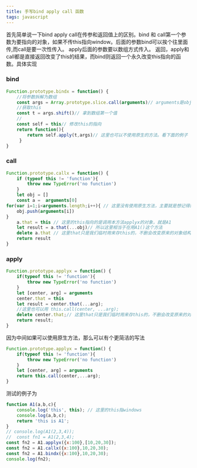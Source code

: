 ```yaml
---
title: 手写bind apply call 函数
tags: javascript
---
```


首先简单说一下bind apply call在传参和返回值上的区别。bind 和 call第一个参数为要指向的对象，如果不传this指向window。后面的参数bind可以挨个往里面传,而call是要一次性传入。
apply后面的参数要以数组方式传入。
返回，apply和call都是直接返回改变了this的结果，而bind则返回一个永久改变this指向的函数。具体实现
### bind
``` javascript
Function.prototype.bindx = function() {
	//将参数拆解为数组
	const args = Array.prototype.slice.call(arguments)// arguments是object
	//获取this
	const t = args.shift()// 拿到数组第一个值
	// 
	const self = this// 修改this的指向
	return function(){
		return self.apply(t,args)// 这里也可以不使用原生的方法。看下面的例子
	 }
}
```
### call
``` javascript
Function.prototype.callx = function() {
	if (typeof this != 'function'){
		throw new TypeError('no function')
	}
	let obj = []
	const a =  arguments[0]
for(var i=1;i<arguments.length;i++){ // 这里没有使用原生方法，主要就是想记得如何处理不同的arguments参数，一般就是普通对象和数组模式
	obj.push(arguments[i])
}
	a.that = this // 这里的this指向的是调用本方法applyx的对象，就是A1
	let result = a.that(...obj)// 所以这里相当于在用A1()这个方法
	delete a.that // 这里that只是我们临时用来存this的，不删会改变原来的对象结构。
	return result
}
```
### apply
```javascript
Function.prototype.applyx = function() {
	if(typeof this != 'function'){
		throw new TypeError('no function')
	}
	let [center, arg] = arguments
    center.that = this
	let result = center.that(...arg); 
	//这里也可以用 this.call(center, ...arg);
	delete center.that;// 这里that只是我们临时用来存this的，不删会改变原来的对象结构。
	return result;
}
```
因为中间如果可以使用原生方法，那么可以有个更简洁的写法
```javascript
Function.prototype.applyx = function() {
	if(typeof this != 'function'){
		throw new TypeError('no function')
	}
	let [center, arg] = arguments
	return this.call(center,...arg);
}
```
测试的例子为
```javascript
function A1(a,b,c){
	console.log('this', this); // 这里的this指windows
	console.log(a,b,c);
	return 'this is A1';
}
// console.log(A1(2,3,4));
//  const fn1 = A1(2,3,4);
const fn2 = A1.applyx({x:100},[10,20,30]);
const fn2 = A1.callx({x:100},10,20,30);
const fn2 = A1.bindx({x:100},10,20,30);
console.log(fn2);
```